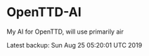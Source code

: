 # OpenTTD-AI
My AI for OpenTTD, will use primarily air

Latest backup: Sun Aug 25 05:20:01 UTC 2019
